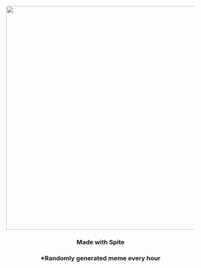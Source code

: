 <p align="center">
        <img src="https://i.redd.it/nslom1euh7091.png" width="600" height="600">
        </p>
        <h3 align="center">Made with Spite</h3>
        <h3 align="center">*Randomly generated meme every hour</h3>
    